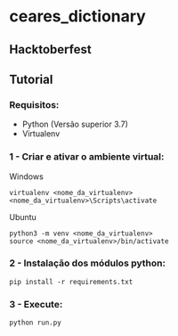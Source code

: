 # ceares_dictionary
## Hacktoberfest
## Tutorial
### Requisitos:
- Python (Versão superior 3.7)
- Virtualenv

### 1 - Criar e ativar o ambiente virtual:
Windows
```
virtualenv <nome_da_virtualenv>
<nome_da_virtualenv>\Scripts\activate
```

Ubuntu
```
python3 -m venv <nome_da_virtualenv>
source <nome_da_virtualenv>/bin/activate
```

### 2 - Instalação dos módulos python:
```
pip install -r requirements.txt
```

### 3 - Execute:
```
python run.py
```